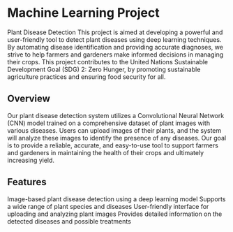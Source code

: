 # Machine Learning Project
Plant Disease Detection
This project is aimed at developing a powerful and user-friendly tool to detect plant diseases using deep learning techniques. By automating disease identification and providing accurate diagnoses, we strive to help farmers and gardeners make informed decisions in managing their crops. This project contributes to the United Nations Sustainable Development Goal (SDG) 2: Zero Hunger, by promoting sustainable agriculture practices and ensuring food security for all.

## Overview
Our plant disease detection system utilizes a Convolutional Neural Network (CNN) model trained on a comprehensive dataset of plant images with various diseases. Users can upload images of their plants, and the system will analyze these images to identify the presence of any diseases. Our goal is to provide a reliable, accurate, and easy-to-use tool to support farmers and gardeners in maintaining the health of their crops and ultimately increasing yield.

## Features
Image-based plant disease detection using a deep learning model
Supports a wide range of plant species and diseases
User-friendly interface for uploading and analyzing plant images
Provides detailed information on the detected diseases and possible treatments
